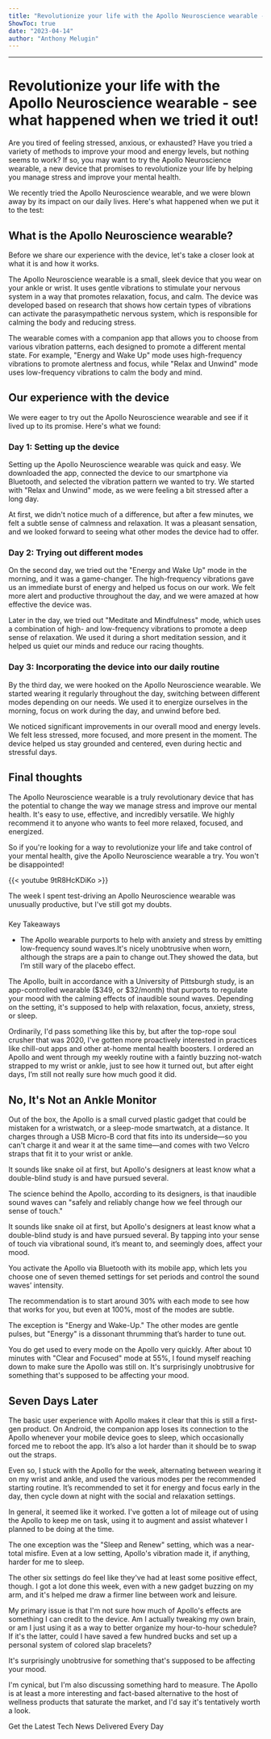```yaml
---
title: "Revolutionize your life with the Apollo Neuroscience wearable - see what happened when we tried it out!"
ShowToc: true 
date: "2023-04-14"
author: "Anthony Melugin"
---
```

*****
# Revolutionize your life with the Apollo Neuroscience wearable - see what happened when we tried it out!

Are you tired of feeling stressed, anxious, or exhausted? Have you tried a variety of methods to improve your mood and energy levels, but nothing seems to work? If so, you may want to try the Apollo Neuroscience wearable, a new device that promises to revolutionize your life by helping you manage stress and improve your mental health.

We recently tried the Apollo Neuroscience wearable, and we were blown away by its impact on our daily lives. Here's what happened when we put it to the test:

## What is the Apollo Neuroscience wearable?

Before we share our experience with the device, let's take a closer look at what it is and how it works.

The Apollo Neuroscience wearable is a small, sleek device that you wear on your ankle or wrist. It uses gentle vibrations to stimulate your nervous system in a way that promotes relaxation, focus, and calm. The device was developed based on research that shows how certain types of vibrations can activate the parasympathetic nervous system, which is responsible for calming the body and reducing stress.

The wearable comes with a companion app that allows you to choose from various vibration patterns, each designed to promote a different mental state. For example, "Energy and Wake Up" mode uses high-frequency vibrations to promote alertness and focus, while "Relax and Unwind" mode uses low-frequency vibrations to calm the body and mind.

## Our experience with the device

We were eager to try out the Apollo Neuroscience wearable and see if it lived up to its promise. Here's what we found:

### Day 1: Setting up the device

Setting up the Apollo Neuroscience wearable was quick and easy. We downloaded the app, connected the device to our smartphone via Bluetooth, and selected the vibration pattern we wanted to try. We started with "Relax and Unwind" mode, as we were feeling a bit stressed after a long day.

At first, we didn't notice much of a difference, but after a few minutes, we felt a subtle sense of calmness and relaxation. It was a pleasant sensation, and we looked forward to seeing what other modes the device had to offer.

### Day 2: Trying out different modes

On the second day, we tried out the "Energy and Wake Up" mode in the morning, and it was a game-changer. The high-frequency vibrations gave us an immediate burst of energy and helped us focus on our work. We felt more alert and productive throughout the day, and we were amazed at how effective the device was.

Later in the day, we tried out "Meditate and Mindfulness" mode, which uses a combination of high- and low-frequency vibrations to promote a deep sense of relaxation. We used it during a short meditation session, and it helped us quiet our minds and reduce our racing thoughts.

### Day 3: Incorporating the device into our daily routine

By the third day, we were hooked on the Apollo Neuroscience wearable. We started wearing it regularly throughout the day, switching between different modes depending on our needs. We used it to energize ourselves in the morning, focus on work during the day, and unwind before bed.

We noticed significant improvements in our overall mood and energy levels. We felt less stressed, more focused, and more present in the moment. The device helped us stay grounded and centered, even during hectic and stressful days.

## Final thoughts

The Apollo Neuroscience wearable is a truly revolutionary device that has the potential to change the way we manage stress and improve our mental health. It's easy to use, effective, and incredibly versatile. We highly recommend it to anyone who wants to feel more relaxed, focused, and energized.

So if you're looking for a way to revolutionize your life and take control of your mental health, give the Apollo Neuroscience wearable a try. You won't be disappointed!

{{< youtube 9tR8HcKDiKo >}} 




The week I spent test-driving an Apollo Neuroscience wearable was unusually productive, but I've still got my doubts.

 
### 
Key Takeaways
 
- The Apollo wearable purports to help with anxiety and stress by emitting low-frequency sound waves.It's nicely unobtrusive when worn, although the straps are a pain to change out.They showed the data, but I’m still wary of the placebo effect.

 

The Apollo, built in accordance with a University of Pittsburgh study, is an app-controlled wearable ($349, or $32/month) that purports to regulate your mood with the calming effects of inaudible sound waves. Depending on the setting, it's supposed to help with relaxation, focus, anxiety, stress, or sleep.

 

Ordinarily, I'd pass something like this by, but after the top-rope soul crusher that was 2020, I've gotten more proactively interested in practices like chill-out apps and other at-home mental health boosters. I ordered an Apollo and went through my weekly routine with a faintly buzzing not-watch strapped to my wrist or ankle, just to see how it turned out, but after eight days, I’m still not really sure how much good it did.

 
##   No, It's Not an Ankle Monitor  
 

Out of the box, the Apollo is a small curved plastic gadget that could be mistaken for a wristwatch, or a sleep-mode smartwatch, at a distance. It charges through a USB Micro-B cord that fits into its underside—so you can't charge it and wear it at the same time—and comes with two Velcro straps that fit it to your wrist or ankle.

 
It sounds like snake oil at first, but Apollo's designers at least know what a double-blind study is and have pursued several.
 

The science behind the Apollo, according to its designers, is that inaudible sound waves can "safely and reliably change how we feel through our sense of touch."

 

It sounds like snake oil at first, but Apollo's designers at least know what a double-blind study is and have pursued several. By tapping into your sense of touch via vibrational sound, it’s meant to, and seemingly does, affect your mood.

 

You activate the Apollo via Bluetooth with its mobile app, which lets you choose one of seven themed settings for set periods and control the sound waves’ intensity.

 

The recommendation is to start around 30% with each mode to see how that works for you, but even at 100%, most of the modes are subtle.

 

The exception is "Energy and Wake-Up." The other modes are gentle pulses, but "Energy" is a dissonant thrumming that’s harder to tune out.

 

You do get used to every mode on the Apollo very quickly. After about 10 minutes with "Clear and Focused" mode at 55%, I found myself reaching down to make sure the Apollo was still on. It's surprisingly unobtrusive for something that's supposed to be affecting your mood.

 
##   Seven Days Later  
 

The basic user experience with Apollo makes it clear that this is still a first-gen product. On Android, the companion app loses its connection to the Apollo whenever your mobile device goes to sleep, which occasionally forced me to reboot the app. It’s also a lot harder than it should be to swap out the straps.

 

Even so, I stuck with the Apollo for the week, alternating between wearing it on my wrist and ankle, and used the various modes per the recommended starting routine. It’s recommended to set it for energy and focus early in the day, then cycle down at night with the social and relaxation settings.

 

In general, it seemed like it worked. I've gotten a lot of mileage out of using the Apollo to keep me on task, using it to augment and assist whatever I planned to be doing at the time.

 

The one exception was the "Sleep and Renew" setting, which was a near-total misfire. Even at a low setting, Apollo's vibration made it, if anything, harder for me to sleep.

 

The other six settings do feel like they've had at least some positive effect, though. I got a lot done this week, even with a new gadget buzzing on my arm, and it's helped me draw a firmer line between work and leisure.

 

My primary issue is that I'm not sure how much of Apollo's effects are something I can credit to the device. Am I actually tweaking my own brain, or am I just using it as a way to better organize my hour-to-hour schedule? If it's the latter, could I have saved a few hundred bucks and set up a personal system of colored slap bracelets?

 
It's surprisingly unobtrusive for something that's supposed to be affecting your mood.
 

I'm cynical, but I'm also discussing something hard to measure. The Apollo is at least a more interesting and fact-based alternative to the host of wellness products that saturate the market, and I'd say it's tentatively worth a look.

 

Get the Latest Tech News Delivered Every Day





